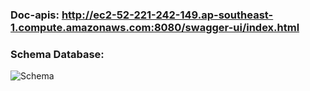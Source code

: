 ### Doc-apis: http://ec2-52-221-242-149.ap-southeast-1.compute.amazonaws.com:8080/swagger-ui/index.html


### Schema Database:
![Schema](https://lh3.googleusercontent.com/pw/AIL4fc-_5noeDkJegLhXe_yvccL3CgORMeN1hd-EvGy39sT6JiHuJ-dgYe56e9m_vcO2H596BMobKs6ZnA42PCXgNb6YqGwsTvTT4mTXmgnWfihUjTuMyvLOCs2ItJanBiTgUCLSD86KwTUmGUObyTQbtJCK=w1920-h813-s-no?authuser=0)
